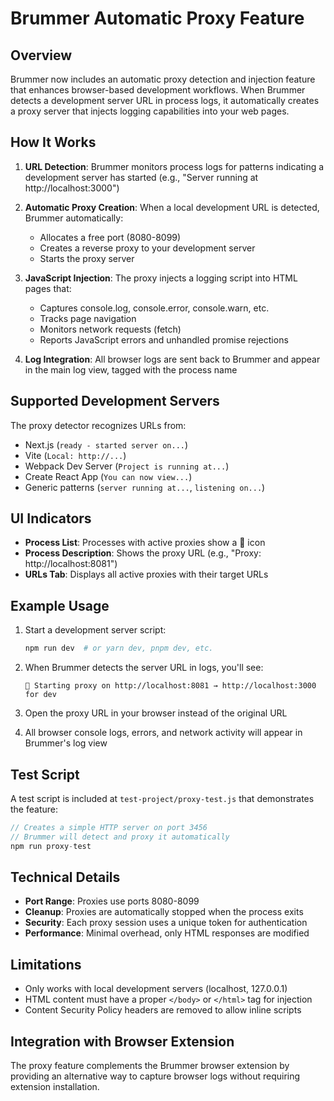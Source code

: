 # Brummer Automatic Proxy Feature

## Overview

Brummer now includes an automatic proxy detection and injection feature that enhances browser-based development workflows. When Brummer detects a development server URL in process logs, it automatically creates a proxy server that injects logging capabilities into your web pages.

## How It Works

1. **URL Detection**: Brummer monitors process logs for patterns indicating a development server has started (e.g., "Server running at http://localhost:3000")

2. **Automatic Proxy Creation**: When a local development URL is detected, Brummer automatically:
   - Allocates a free port (8080-8099)
   - Creates a reverse proxy to your development server
   - Starts the proxy server

3. **JavaScript Injection**: The proxy injects a logging script into HTML pages that:
   - Captures console.log, console.error, console.warn, etc.
   - Tracks page navigation
   - Monitors network requests (fetch)
   - Reports JavaScript errors and unhandled promise rejections

4. **Log Integration**: All browser logs are sent back to Brummer and appear in the main log view, tagged with the process name

## Supported Development Servers

The proxy detector recognizes URLs from:
- Next.js (`ready - started server on...`)
- Vite (`Local: http://...`)
- Webpack Dev Server (`Project is running at...`)
- Create React App (`You can now view...`)
- Generic patterns (`server running at...`, `listening on...`)

## UI Indicators

- **Process List**: Processes with active proxies show a 🔗 icon
- **Process Description**: Shows the proxy URL (e.g., "Proxy: http://localhost:8081")
- **URLs Tab**: Displays all active proxies with their target URLs

## Example Usage

1. Start a development server script:
   ```bash
   npm run dev  # or yarn dev, pnpm dev, etc.
   ```

2. When Brummer detects the server URL in logs, you'll see:
   ```
   🚀 Starting proxy on http://localhost:8081 → http://localhost:3000 for dev
   ```

3. Open the proxy URL in your browser instead of the original URL

4. All browser console logs, errors, and network activity will appear in Brummer's log view

## Test Script

A test script is included at `test-project/proxy-test.js` that demonstrates the feature:

```javascript
// Creates a simple HTTP server on port 3456
// Brummer will detect and proxy it automatically
npm run proxy-test
```

## Technical Details

- **Port Range**: Proxies use ports 8080-8099
- **Cleanup**: Proxies are automatically stopped when the process exits
- **Security**: Each proxy session uses a unique token for authentication
- **Performance**: Minimal overhead, only HTML responses are modified

## Limitations

- Only works with local development servers (localhost, 127.0.0.1)
- HTML content must have a proper `</body>` or `</html>` tag for injection
- Content Security Policy headers are removed to allow inline scripts

## Integration with Browser Extension

The proxy feature complements the Brummer browser extension by providing an alternative way to capture browser logs without requiring extension installation.